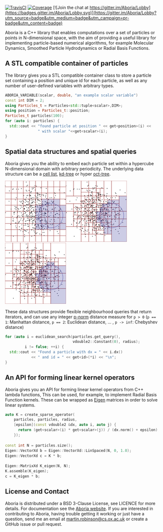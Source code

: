 [![TravisCI](https://travis-ci.org/martinjrobins/Aboria.svg?branch=master)](https://travis-ci.org/martinjrobins/Aboria)
[![Coverage](https://coveralls.io/repos/martinjrobins/Aboria/badge.svg?branch=master&service=github)](https://coveralls.io/github/martinjrobins/Aboria?branch=master)
[![Join the chat at https://gitter.im/Aboria/Lobby](https://badges.gitter.im/Aboria/Lobby.svg)](https://gitter.im/Aboria/Lobby?utm_source=badge&utm_medium=badge&utm_campaign=pr-badge&utm_content=badge)
<!---
[![AppVeyor](https://ci.appveyor.com/api/projects/status/6aimud6e8tvxfwgm?svg=true)](https://ci.appveyor.com/project/martinjrobins/aboria)
-->

Aboria is a C++ library that enables computations over a set of particles or
points in N-dimensional space, with the aim of providing a useful library for
implementing particle-based numerical algorithms, for example Molecular
Dynamics, Smoothed Particle Hydrodynamics or Radial Basis Functions. 

## A STL compatible container of particles

The library gives you a STL compatible container class to store a particle set
containing a position and unique id for each particle, as well as any number of
user-defined variables with arbitrary types.

```cpp
ABORIA_VARIABLE(scalar, double, "an example scalar variable")
const int DIM = 2;
using Particles_t = Particles<std::tuple<scalar>,DIM>;
using position = Particles_t::position;
Particles_t particles(100);
for (auto i: particles) {
  std::cout << "found particle at position " << get<position>(i) << 
               " with scalar "<<get<scalar>(i);
}
```

## Spatial data structures and spatial queries

Aboria gives you the ability to embed each particle set within a hypercube
N-dimensional domain with arbitrary periodicity. The underlying data structure
can be a [cell list](https://en.wikipedia.org/wiki/Cell_lists),
[kd-tree](https://en.wikipedia.org/wiki/K-d_tree) or hyper
[oct-tree](https://en.wikipedia.org/wiki/Octree).

<img src="doc/images/celllist.svg" width="200" height="200"><img src="doc/images/kdtree.svg" width="200" height="200"><img src="doc/images/hyperoctree.svg" width="200" height="200">

These data structures provide flexible neighbourhood queries that return
iterators, and can use any integer
[p-norm](https://en.wikipedia.org/wiki/Norm_(mathematics)) distance measure for
`p > 0` (`p == 1`: Manhattan distance, `p == 2`: Euclidean distance, ... ,  `p
-> inf`:  Chebyshev distance)

```cpp
for (auto i = euclidean_search(particles.get_query(),
                               vdouble2::Constant(0), radius);
         i != false; ++i) {
  std::cout << "Found a particle with dx = " << i.dx()
            << " and id = " << get<id>(*i) << "\n";
}
```

## An API for forming linear kernel operators 

Aboria gives you an API for forming linear kernel operators from C++ lambda
functions, This can be used, for example, to implement Radial Basis Function
kernels. These can be wrapped as [Eigen](eigen.tuxfamily.org) matrices in order
to solve linear systems.

```cpp
auto K = create_sparse_operator(
    particles, particles, radius,
    [epsilon](const vdouble2 &dx, auto i, auto j) {
      return (get<scalar>(i) * get<scalar>(j)) / (dx.norm() + epsilon);
    });

const int N = particles.size();
Eigen::VectorXd b = Eigen::VectorXd::LinSpaced(N, 0, 1.0);
Eigen::VectorXd c = K * b;

Eigen::MatrixXd K_eigen(N, N);
K.assemble(K_eigen);
c = K_eigen * b;
```

## License and Contact
    
Aboria is distributed under a BSD 3-Clause License, see LICENCE for more 
details. For documentation see the [Aboria 
website](https://martinjrobins.github.io/Aboria). If you are interested in 
contributing to Aboria, having trouble getting it working or just have a 
question, send me an email at <martin.robinson@cs.ox.ac.uk> or create a
GitHub issue or pull request.
